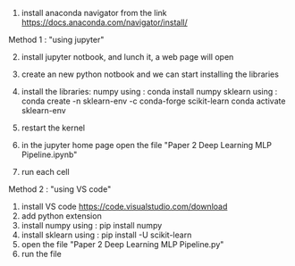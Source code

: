 1. install anaconda navigator from the link https://docs.anaconda.com/navigator/install/

Method 1 : "using jupyter"

2. install jupyter notbook, and lunch it, a web page will open 
3. create an new python notbook and we can start installing the libraries
4. install the libraries:
numpy using : conda install numpy
sklearn using : conda create -n sklearn-env -c conda-forge scikit-learn
				conda activate sklearn-env

5. restart the kernel
6. in the jupyter home page open the file "Paper 2 Deep Learning MLP Pipeline.ipynb"
7. run each cell

Method 2 : "using VS code"

1. install VS code https://code.visualstudio.com/download
2. add python extension
3. install numpy using : pip install numpy 
4. install sklearn using : pip install -U scikit-learn
5. open the file "Paper 2 Deep Learning MLP Pipeline.py"
6. run the file
